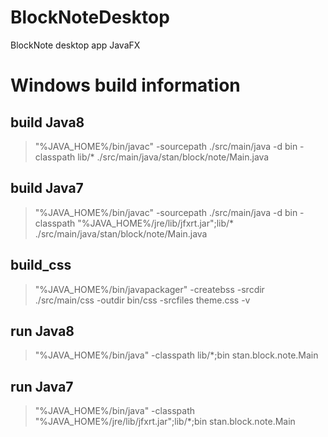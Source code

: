# BlockNoteDesktop
BlockNote desktop app JavaFX

# Windows build information
## build Java8
> "%JAVA_HOME%/bin/javac" -sourcepath ./src/main/java -d bin -classpath lib/* ./src/main/java/stan/block/note/Main.java

## build Java7
> "%JAVA_HOME%/bin/javac" -sourcepath ./src/main/java -d bin -classpath "%JAVA_HOME%/jre/lib/jfxrt.jar";lib/* ./src/main/java/stan/block/note/Main.java

## build_css
> "%JAVA_HOME%/bin/javapackager" -createbss -srcdir ./src/main/css -outdir bin/css -srcfiles theme.css -v

## run Java8
> "%JAVA_HOME%/bin/java" -classpath lib/*;bin stan.block.note.Main

## run Java7
> "%JAVA_HOME%/bin/java" -classpath "%JAVA_HOME%/jre/lib/jfxrt.jar";lib/*;bin stan.block.note.Main